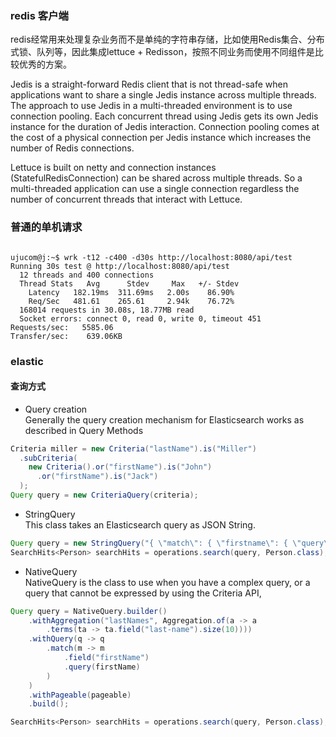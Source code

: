 ### redis 客户端

redis经常用来处理复杂业务而不是单纯的字符串存储，比如使用Redis集合、分布式锁、队列等，因此集成lettuce +
Redisson，按照不同业务而使用不同组件是比较优秀的方案。

Jedis is a straight-forward Redis client that is not thread-safe when applications want to share a single Jedis instance
across multiple threads. The approach to use Jedis in a multi-threaded environment is to use connection pooling. Each
concurrent thread using Jedis gets its own Jedis instance for the duration of Jedis interaction. Connection pooling
comes at the cost of a physical connection per Jedis instance which increases the number of Redis connections.

Lettuce is built on netty and connection instances (StatefulRedisConnection) can be shared across multiple threads. So a
multi-threaded application can use a single connection
regardless the number of concurrent threads that interact with Lettuce.

### 普通的单机请求

```shell

ujucom@j:~$ wrk -t12 -c400 -d30s http://localhost:8080/api/test
Running 30s test @ http://localhost:8080/api/test
  12 threads and 400 connections
  Thread Stats   Avg      Stdev     Max   +/- Stdev
    Latency   182.19ms  311.69ms   2.00s    86.90%
    Req/Sec   481.61    265.61     2.94k    76.72%
  168014 requests in 30.08s, 18.77MB read
  Socket errors: connect 0, read 0, write 0, timeout 451
Requests/sec:   5585.06
Transfer/sec:    639.06KB

```

### elastic  
#### 查询方式  
* Query creation  
  Generally the query creation mechanism for Elasticsearch works as described in Query Methods
```java
Criteria miller = new Criteria("lastName").is("Miller")  
  .subCriteria(                                          
    new Criteria().or("firstName").is("John")            
      .or("firstName").is("Jack")                        
  );
Query query = new CriteriaQuery(criteria);
```
  
* StringQuery  
  This class takes an Elasticsearch query as JSON String.
```java
Query query = new StringQuery("{ \"match\": { \"firstname\": { \"query\": \"Jack\" } } } ");
SearchHits<Person> searchHits = operations.search(query, Person.class);
```

* NativeQuery  
  NativeQuery is the class to use when you have a complex query, or a query that cannot be expressed by using the Criteria API,
```java
Query query = NativeQuery.builder()
	.withAggregation("lastNames", Aggregation.of(a -> a
		.terms(ta -> ta.field("last-name").size(10))))
	.withQuery(q -> q
		.match(m -> m
			.field("firstName")
			.query(firstName)
		)
	)
	.withPageable(pageable)
	.build();

SearchHits<Person> searchHits = operations.search(query, Person.class);
```


